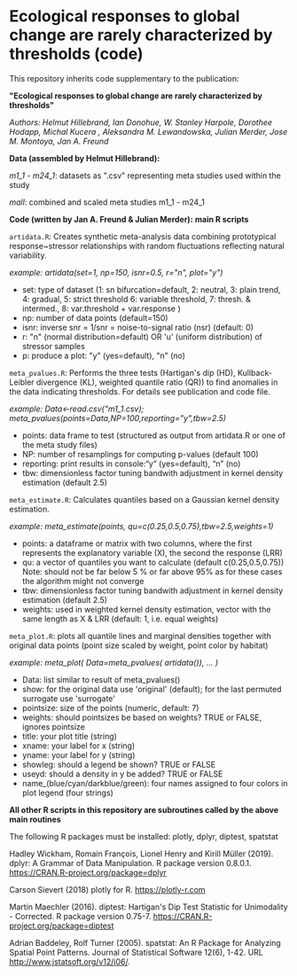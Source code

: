 # Ecological responses to global change are rarely characterized by thresholds (code)

This repository inherits code supplementary to the publication:

**"Ecological responses to global change are rarely characterized by thresholds"**

*Authors:  Helmut Hillebrand, Ian Donohue, W. Stanley Harpole, Dorothee Hodapp, Michal Kucera , Aleksandra M. Lewandowska, Julian Merder, Jose M. Montoya, Jan A. Freund*


**Data (assembled by Helmut Hillebrand):**

*m1_1 - m24_1*: datasets as ".csv" representing meta studies used within the study

*mall*: combined and scaled meta studies m1_1 - m24_1


**Code (written by Jan A. Freund & Julian Merder):**
**main R scripts**

`artidata.R`: Creates synthetic meta-analysis data combining prototypical response~stressor relationships with random fluctuations reflecting natural variability.

*example: artidata(set=1, np=150, isnr=0.5, r="n", plot="y")*

  - set:  type of dataset (1: sn bifurcation=default, 2: neutral, 3: plain trend, 4: gradual, 5: strict threshold
                         6: variable threshold, 7: thresh. & intermed., 8: var.threshold + var.response )
  - np:   number of data points (default=150)
  - isnr: inverse snr = 1/snr = noise-to-signal ratio (nsr) (default: 0)
  - r:    "n" (normal distribution=default) OR 'u'  (uniform distribution) of stressor samples
  - p:    produce a plot: "y" (yes=default), "n" (no) 



`meta_pvalues.R`: Performs the three tests (Hartigan's dip (HD), Kullback-Leibler divergence (KL), weighted quantile ratio (QR)) to find anomalies in the data indicating thresholds. For details see publication and code file. 

*example: 
Data<-read.csv("m1_1.csv);
meta_pvalues(points=Data,NP=100,reporting="y",tbw=2.5)*

- points: data frame to test (structured as output from artidata.R or one of the meta study files)
- NP: number of resamplings for computing p-values (default 100)
- reporting: print results in console:“y” (yes=default), “n” (no)
- tbw: dimensionless factor tuning bandwith adjustment in kernel density estimation (default 2.5)

`meta_estimate.R`: Calculates quantiles based on a Gaussian kernel density estimation.

*example: meta_estimate(points, qu=c(0.25,0.5,0.75),tbw=2.5,weights=1)*

- points: a dataframe or matrix with two columns, where the first represents the explanatory variable (X), the second the response (LRR)
- qu: a vector of quantiles you want to calculate (default c(0.25,0.5,0.75))
Note: should not be far below 5 % or far above 95% as for these cases the algorithm might not converge
- tbw: dimensionless factor tuning bandwith adjustment in kernel density estimation (default 2.5)
- weights: used in weighted kernel density estimation, vector with the same length as X & LRR (default: 1, i.e. equal weights)



`meta_plot.R`: plots all quantile lines and marginal densities together with original data points (point size scaled by weight, point color by habitat)

*example: meta_plot( Data=meta_pvalues( artidata()), ... )*

- Data: list similar to result of meta_pvalues()
- show: for the original data use 'original' (default); for the last permuted surrogate use 'surrogate'
- pointsize: size of the points (numeric, default: 7)
- weights: should pointsizes be based on weights? TRUE or FALSE, ignores pointsize
- title: your plot title (string)
- xname: your label for x (string)
- yname: your label for y (string)
- showleg: should a legend be shown? TRUE or FALSE
- useyd: should a density in y be added? TRUE or FALSE
- name_(blue/cyan/darkblue/green): four names assigned to four colors in plot legend (four strings)


**All other R scripts in this repository are subroutines called by the above main routines**

The following R packages must be installed: 
	plotly, dplyr, diptest, spatstat
  
  Hadley Wickham, Romain François, Lionel Henry and Kirill Müller (2019). dplyr: A Grammar of Data Manipulation. R
  package version 0.8.0.1. https://CRAN.R-project.org/package=dplyr
  
   Carson Sievert (2018) plotly for R. https://plotly-r.com
   
   Martin Maechler (2016). diptest: Hartigan's Dip Test Statistic for Unimodality - Corrected. R package version
   0.75-7. https://CRAN.R-project.org/package=diptest
   
   Adrian Baddeley, Rolf Turner (2005). spatstat: An R Package for Analyzing Spatial Point Patterns. Journal of
   Statistical Software 12(6), 1-42. URL http://www.jstatsoft.org/v12/i06/.


